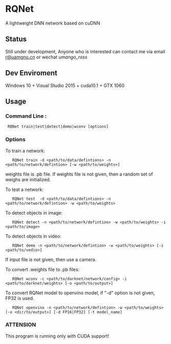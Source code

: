 # RQNet
A lightweight DNN network based on cuDNN
## Status
Still under development, Anyone who is interested can contact me via email r@uamgno.cn or wechat *umango_ross*

## Dev Enviroment
Windows 10 + Visual Studio 2015 + cuda10.1 + GTX 1060 

## Usage

### Command Line : 

     RQNet train|test|detect|demo|wconv [options]

### Options

  To train a network:

       RQNet train -d <path/to/data/defintions> -n <path/to/network/defintion> [-w <path/to/weights>]

 weights file is .pb file. If weights file is not given, then a random set of weighs are initialized.


  To test a network:

       RQNet test  -d <path/to/data/defintions> -n <path/to/network/defintion> -w <path/to/weights>


  To detect objects in image:

       RQNet detect -n <path/to/network/defintion> -w <path/to/weights> -i <path/to/image>


  To detect objects in video:

       RQNet demo -n <path/to/network/defintion> -w <path/to/weights> [-i <path/to/vedio>]
 If input file is not given, then use a camera.


  To convert .weights file to .pb files:

       RQNet wconv -c <path/to/darknet/network/config> -i <path/to/darknet/weights> [-o <path/to/output>]
       
  To convert RQNet model to openvino model, if "-d" option is not given, FP32 is used.
  
       RQNet openvino -n <path/to/network/defintion> -w <path/to/weights> [-o <dir/to/output>] [-d FP16|FP32] [-t model_name]


### ATTENSION 

 This program is running only with CUDA support!

